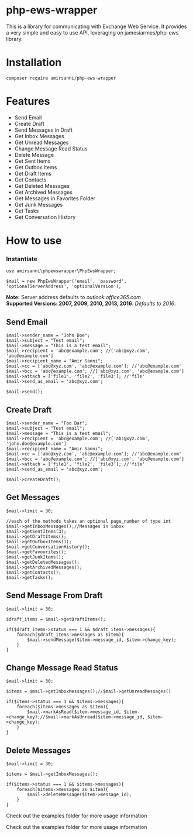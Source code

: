 # php-ews-wrapper
This is a library for communicating with Exchange Web Service. It provides a very simple and easy to use API,
leveraging on jamesiarmes/php-ews library. 


# Installation
```
composer require amirsanni/php-ews-wrapper
```


# Features
* Send Email
* Create Draft
* Send Messages in Draft
* Get Inbox Messages
* Get Unread Messages
* Change Message Read Status
* Delete Message
* Get Sent Items
* Get Outbox Items
* Get Draft Items
* Get Contacts
* Get Deleted Messages
* Get Archived Messages
* Get Messages in Favorites Folder
* Get Junk Messages
* Get Tasks
* Get Conversation History


# How to use
### Instantiate

```
use amirsanni\phpewswrapper\PhpEwsWrapper;

$mail = new PhpEwsWrapper('email', 'password', 'optionalServerAddress', 'optionalVersion');
```

**Note:** Server address defaults to _outlook.office365.com_  
**Supported Versions: 2007, 2009, 2010, 2013, 2016**. _Defaults to 2016_.



## Send Email
```
$mail->sender_name = "John Doe";
$mail->subject = "Test email";
$mail->message = "This is a test email";
$mail->recipient = 'abc@example.com'; //['abc@xyz.com', 'abc@example.com']
$mail->recipient_name = "Amir Sanni";
$mail->cc = ['abc@xyz.com', 'abc@example.com']; //'abc@example.com'
$mail->bcc = 'abc@example.com'; //['abc@xyz.com', 'abc@example.com']
$mail->attach = ['file1', 'file2', 'file3']; //'file'
$mail->send_as_email = 'abc@xyz.com';

$mail->send();  
```



## Create Draft
```
$mail->sender_name = "Foo Bar";
$mail->subject = "Test email";
$mail->message = "This is a test email";
$mail->recipient = 'abc@example.com'; //['abc@xyz.com', 'john.doe@example.com']
$mail->recipient_name = "Amir Sanni";
$mail->cc = ['abc@xyz.com', 'abc@example.com']; //'abc@example.com'
$mail->bcc = 'abc@example.com'; //['abc@xyz.com', 'abc@example.com']
$mail->attach = ['file1', 'file2', 'file3']; //'file'
$mail->send_as_email = 'abc@xyz.com';

$mail->createDraft();  
```



## Get Messages
```
$mail->limit = 30;

//each of the methods takes an optional page_number of type int
$mail->getInboxMessages();//Messages in inbox
$mail->getSentItems(3);
$mail->getDraftItems();
$mail->getOutboxItems(1);
$mail->getConversationHistory();
$mail->getFavourites();
$mail->getJunkItems();
$mail->getDeletedMessages();
$mail->getArchivedMessages();
$mail->getContacts();
$mail->getTasks();  
```


## Send Message From Draft
```
$mail->limit = 30;

$draft_items = $mail->getDraftItems();

if($draft_items->status === 1 && $draft_items->messages){
    foreach($draft_items->messages as $item){
        $mail->sendMessage($item->message_id, $item->change_key);
    }
}

```


## Change Message Read Status
```
$mail->limit = 30;

$items = $mail->getInboxMessages();//$mail->getUnreadMessages()

if($items->status === 1 && $items->messages){
    foreach($items->messages as $item){
        $mail->markAsRead($item->message_id, $item->change_key);//$mail->markAsUnread($item->message_id, $item->change_key);
    }
}

```


## Delete Messages
```
$mail->limit = 30;

$items = $mail->getInboxMessages();

if($items->status === 1 && $items->messages){
    foreach($items->messages as $item){
        $mail->deleteMessage($item->message_id);
    }
}

```

Check out the examples folder for more usage information  

Check out the examples folder for more usage information  